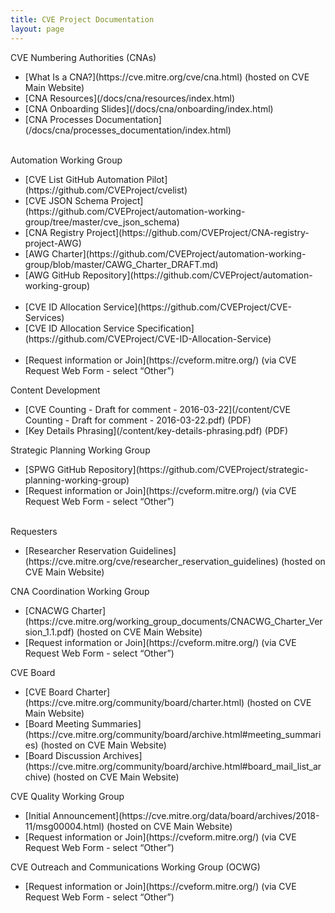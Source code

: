 ```yaml
---
title: CVE Project Documentation
layout: page
---
```


<div class="row">
  
  <div class="col-md-6">
    <div class="panel panel-default">
      <div class="panel-heading">
        <div class="panel-title">CVE Numbering Authorities (CNAs)</div>
      </div>
      <div class="panel-body">
       <ul>
         <li markdown="span">[What Is a CNA?](https://cve.mitre.org/cve/cna.html) (hosted on CVE Main Website)</li>
         <li markdown="span">[CNA Resources](/docs/cna/resources/index.html)</li>
         <li markdown="span">[CNA Onboarding Slides](/docs/cna/onboarding/index.html)</li>
         <li markdown="span">[CNA Processes Documentation](/docs/cna/processes_documentation/index.html)</li>
       </ul>
       <br>
      </div>
    </div>
  </div>

  <div class="col-md-6">
    <div class="panel panel-default">
      <div class="panel-heading">
        <div class="panel-title">Automation Working Group</div>
      </div>
      <div class="panel-body">
       <ul>
         <li markdown="span">[CVE List GitHub Automation Pilot](https://github.com/CVEProject/cvelist)</li>
         <li markdown="span">[CVE JSON Schema Project](https://github.com/CVEProject/automation-working-group/tree/master/cve_json_schema)</li>
         <li markdown="span">[CNA Registry Project](https://github.com/CVEProject/CNA-registry-project-AWG)</li>
         <li markdown="span">[AWG Charter](https://github.com/CVEProject/automation-working-group/blob/master/CAWG_Charter_DRAFT.md)</li>        
         <li markdown="span">[AWG GitHub Repository](https://github.com/CVEProject/automation-working-group)</li>
         <br>
         <li markdown="span">[CVE ID Allocation Service](https://github.com/CVEProject/CVE-Services)</li>
         <li markdown="span">[CVE ID Allocation Service Specification](https://github.com/CVEProject/CVE-ID-Allocation-Service)</li>
         <br>
         <li markdown="span">[Request information or Join](https://cveform.mitre.org/) (via CVE Request Web Form - select “Other”)</li>
      </ul>
      </div>
    </div>
  </div>
  
  </div>
  
  <div class="col-md-6">
    <div class="panel panel-default">
      <div class="panel-heading">
        <div class="panel-title">Content Development</div>
      </div>
      <div class="panel-body">
        <ul>
          <li markdown="span">[CVE Counting - Draft for comment - 2016-03-22](/content/CVE Counting - Draft for comment - 2016-03-22.pdf) (PDF)</li>
          <li markdown="span">[Key Details Phrasing](/content/key-details-phrasing.pdf) (PDF)</li>
        </ul>
      </div>
    </div>
  </div>

  <div class="col-md-6">
    <div class="panel panel-default">
      <div class="panel-heading">
        <div class="panel-title">Strategic Planning Working Group</div>
      </div>
      <div class="panel-body">
        <ul>
          <li markdown="span">[SPWG GitHub Repository](https://github.com/CVEProject/strategic-planning-working-group)</li>
          <li markdown="span">[Request information or Join](https://cveform.mitre.org/) (via CVE Request Web Form - select “Other”)</li>
        </ul>
        <br>
      </div>
    </div>
  </div>

<div class="row">

  <div class="col-md-6">
    <div class="panel panel-default">
      <div class="panel-heading">
        <div class="panel-title">Requesters</div>
      </div>
      <div class="panel-body">
        <ul>
          <li markdown="span">[Researcher Reservation Guidelines](https://cve.mitre.org/cve/researcher_reservation_guidelines) (hosted on CVE Main Website)</li>
        </ul>
      </div>
    </div>
  </div>

  <div class="col-md-6">
    <div class="panel panel-default">
      <div class="panel-heading">
        <div class="panel-title">CNA Coordination Working Group</div>
      </div>
      <div class="panel-body">
       <ul>
         <li markdown="span">[CNACWG Charter](https://cve.mitre.org/working_group_documents/CNACWG_Charter_Version_1.1.pdf) (hosted on CVE Main Website)</li>     
         <li markdown="span">[Request information or Join](https://cveform.mitre.org/) (via CVE Request Web Form - select “Other”)</li>
       </ul>
      </div>
    </div>
  </div>

 <div class="col-md-6">
    <div class="panel panel-default">
      <div class="panel-heading">
        <div class="panel-title">CVE Board</div>
      </div>
      <div class="panel-body">
        <ul>
           <li markdown="span">[CVE Board Charter](https://cve.mitre.org/community/board/charter.html) (hosted on CVE Main Website)</li> 
           <li markdown="span">[Board Meeting Summaries](https://cve.mitre.org/community/board/archive.html#meeting_summaries) (hosted on CVE Main Website)</li> 
           <li markdown="span">[Board Discussion Archives](https://cve.mitre.org/community/board/archive.html#board_mail_list_archive) (hosted on CVE Main Website)</li> 
       </ul>
      </div>
    </div>
  </div>

  <div class="col-md-6">
    <div class="panel panel-default">
      <div class="panel-heading">
        <div class="panel-title">CVE Quality Working Group</div>
      </div>
      <div class="panel-body">
       <ul>
         <li markdown="span">[Initial Announcement](https://cve.mitre.org/data/board/archives/2018-11/msg00004.html) (hosted on CVE Main Website)</li>
         <li markdown="span">[Request information or Join](https://cveform.mitre.org/) (via CVE Request Web Form - select “Other”)</li>
       </ul>
      </div>
    </div>
  </div>


<div class="row">
  
   <div class="col-md-6">
    <div>
      <div>
        <div> 
         <div>
      </div>
    </div>
  </div>
  </div>
 </div>      
  
  <div class="col-md-6">
    <div class="panel panel-default">
      <div class="panel-heading">
        <div class="panel-title">CVE Outreach and Communications Working Group (OCWG)</div>
      </div>
      <div class="panel-body">
       <ul>
         <li markdown="span">[Request information or Join](https://cveform.mitre.org/) (via CVE Request Web Form - select “Other”)</li>
       </ul>
      </div>
    </div>
  </div>
 </div>
 
</div>

